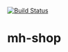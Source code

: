 [![Build Status](https://travis-ci.org/Louzet/mh-shop.svg?branch=dev)](https://travis-ci.org/Louzet/mh-shop)
# mh-shop
